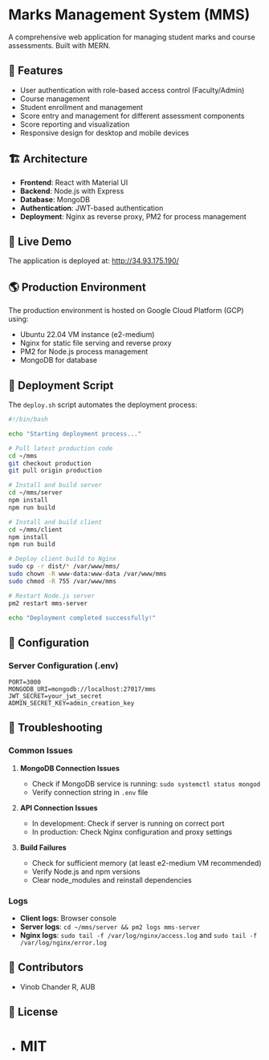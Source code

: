 # Marks Management System (MMS)

A comprehensive web application for managing student marks and course assessments. Built with MERN.

## 🌟 Features

- User authentication with role-based access control (Faculty/Admin)
- Course management
- Student enrollment and management
- Score entry and management for different assessment components
- Score reporting and visualization
- Responsive design for desktop and mobile devices

## 🏗️ Architecture

- **Frontend**: React with Material UI
- **Backend**: Node.js with Express
- **Database**: MongoDB
- **Authentication**: JWT-based authentication
- **Deployment**: Nginx as reverse proxy, PM2 for process management

## 🚀 Live Demo

The application is deployed at: http://34.93.175.190/

## 🌎 Production Environment

The production environment is hosted on Google Cloud Platform (GCP) using:

- Ubuntu 22.04 VM instance (e2-medium)
- Nginx for static file serving and reverse proxy
- PM2 for Node.js process management
- MongoDB for database

## 📝 Deployment Script

The `deploy.sh` script automates the deployment process:

```bash
#!/bin/bash

echo "Starting deployment process..."

# Pull latest production code
cd ~/mms
git checkout production
git pull origin production

# Install and build server
cd ~/mms/server
npm install
npm run build

# Install and build client
cd ~/mms/client
npm install
npm run build

# Deploy client build to Nginx
sudo cp -r dist/* /var/www/mms/
sudo chown -R www-data:www-data /var/www/mms
sudo chmod -R 755 /var/www/mms

# Restart Node.js server
pm2 restart mms-server

echo "Deployment completed successfully!"
```

## 🔧 Configuration

### Server Configuration (.env)

```
PORT=3000
MONGODB_URI=mongodb://localhost:27017/mms
JWT_SECRET=your_jwt_secret
ADMIN_SECRET_KEY=admin_creation_key
```

## 🧰 Troubleshooting

### Common Issues

1. **MongoDB Connection Issues**

   - Check if MongoDB service is running: `sudo systemctl status mongod`
   - Verify connection string in `.env` file

2. **API Connection Issues**

   - In development: Check if server is running on correct port
   - In production: Check Nginx configuration and proxy settings

3. **Build Failures**
   - Check for sufficient memory (at least e2-medium VM recommended)
   - Verify Node.js and npm versions
   - Clear node_modules and reinstall dependencies

### Logs

- **Client logs**: Browser console
- **Server logs**: `cd ~/mms/server && pm2 logs mms-server`
- **Nginx logs**: `sudo tail -f /var/log/nginx/access.log` and `sudo tail -f /var/log/nginx/error.log`

## 👥 Contributors

- Vinob Chander R, AUB

## 📄 License

- # MIT
